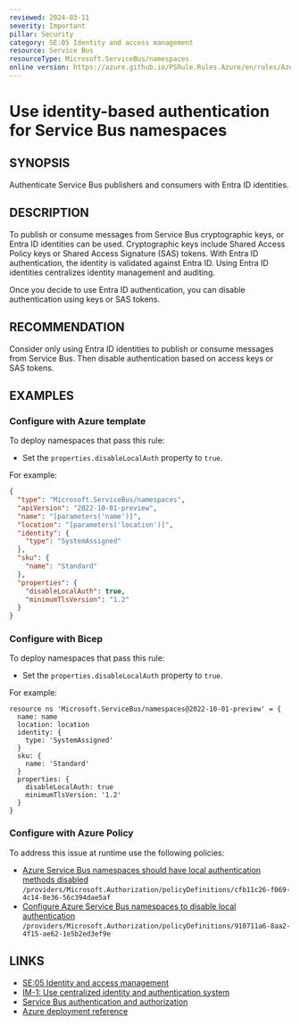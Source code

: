 ```yaml
---
reviewed: 2024-03-11
severity: Important
pillar: Security
category: SE:05 Identity and access management
resource: Service Bus
resourceType: Microsoft.ServiceBus/namespaces
online version: https://azure.github.io/PSRule.Rules.Azure/en/rules/Azure.ServiceBus.DisableLocalAuth/
---
```


# Use identity-based authentication for Service Bus namespaces

## SYNOPSIS

Authenticate Service Bus publishers and consumers with Entra ID identities.

## DESCRIPTION

To publish or consume messages from Service Bus cryptographic keys, or Entra ID identities can be used.
Cryptographic keys include Shared Access Policy keys or Shared Access Signature (SAS) tokens.
With Entra ID authentication, the identity is validated against Entra ID.
Using Entra ID identities centralizes identity management and auditing.

Once you decide to use Entra ID authentication, you can disable authentication using keys or SAS tokens.

## RECOMMENDATION

Consider only using Entra ID identities to publish or consume messages from Service Bus.
Then disable authentication based on access keys or SAS tokens.

## EXAMPLES

### Configure with Azure template

To deploy namespaces that pass this rule:

- Set the `properties.disableLocalAuth` property to `true`.

For example:

```json
{
  "type": "Microsoft.ServiceBus/namespaces",
  "apiVersion": "2022-10-01-preview",
  "name": "[parameters('name')]",
  "location": "[parameters('location')]",
  "identity": {
    "type": "SystemAssigned"
  },
  "sku": {
    "name": "Standard"
  },
  "properties": {
    "disableLocalAuth": true,
    "minimumTlsVersion": "1.2"
  }
}
```

### Configure with Bicep

To deploy namespaces that pass this rule:

- Set the `properties.disableLocalAuth` property to `true`.

For example:

```bicep
resource ns 'Microsoft.ServiceBus/namespaces@2022-10-01-preview' = {
  name: name
  location: location
  identity: {
    type: 'SystemAssigned'
  }
  sku: {
    name: 'Standard'
  }
  properties: {
    disableLocalAuth: true
    minimumTlsVersion: '1.2'
  }
}
```

<!-- external:avm avm/res/service-bus/namespace disableLocalAuth -->

### Configure with Azure Policy

To address this issue at runtime use the following policies:

- [Azure Service Bus namespaces should have local authentication methods disabled](https://github.com/Azure/azure-policy/blob/master/built-in-policies/policyDefinitions/Service%20Bus/ServiceBus_DisableLocalAuth_AuditDeny.json)
  `/providers/Microsoft.Authorization/policyDefinitions/cfb11c26-f069-4c14-8e36-56c394dae5af`
- [Configure Azure Service Bus namespaces to disable local authentication](https://github.com/Azure/azure-policy/blob/master/built-in-policies/policyDefinitions/Service%20Bus/ServiceBus_DisableLocalAuth_Modify.json)
  `/providers/Microsoft.Authorization/policyDefinitions/910711a6-8aa2-4f15-ae62-1e5b2ed3ef9e`

## LINKS

- [SE:05 Identity and access management](https://learn.microsoft.com/azure/well-architected/security/identity-access)
- [IM-1: Use centralized identity and authentication system](https://learn.microsoft.com/security/benchmark/azure/baselines/service-bus-security-baseline#im-1-use-centralized-identity-and-authentication-system)
- [Service Bus authentication and authorization](https://learn.microsoft.com/azure/service-bus-messaging/service-bus-authentication-and-authorization)
- [Azure deployment reference](https://learn.microsoft.com/azure/templates/microsoft.servicebus/namespaces)
